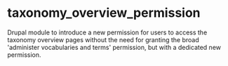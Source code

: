 # taxonomy_overview_permission
Drupal module to introduce a new permission for users to access the taxonomy overview pages without the need for granting the broad 'administer vocabularies and terms' permission, but with a dedicated new permission.
